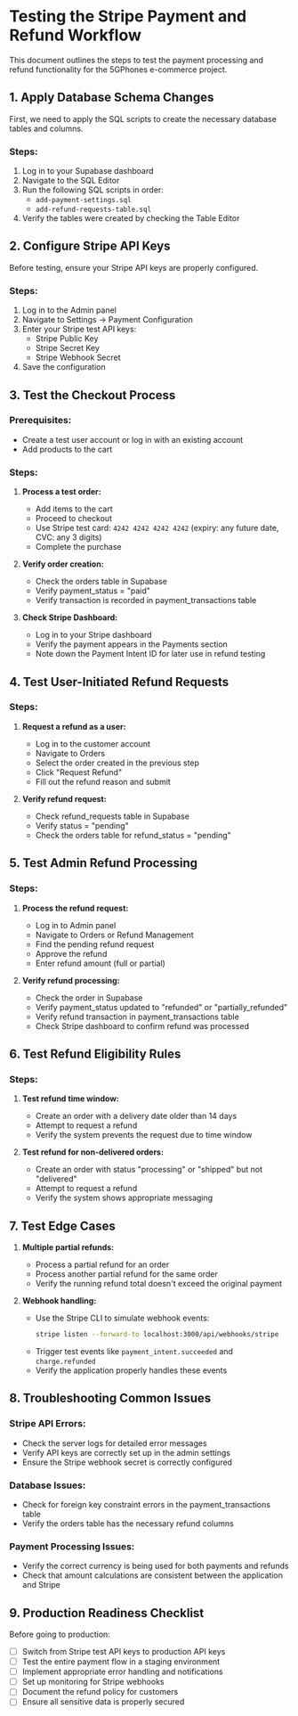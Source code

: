 # Testing the Stripe Payment and Refund Workflow

This document outlines the steps to test the payment processing and refund functionality for the 5GPhones e-commerce project.

## 1. Apply Database Schema Changes

First, we need to apply the SQL scripts to create the necessary database tables and columns.

### Steps:

1. Log in to your Supabase dashboard
2. Navigate to the SQL Editor
3. Run the following SQL scripts in order:
   - `add-payment-settings.sql`
   - `add-refund-requests-table.sql`
4. Verify the tables were created by checking the Table Editor

## 2. Configure Stripe API Keys

Before testing, ensure your Stripe API keys are properly configured.

### Steps:

1. Log in to the Admin panel
2. Navigate to Settings → Payment Configuration
3. Enter your Stripe test API keys:
   - Stripe Public Key
   - Stripe Secret Key
   - Stripe Webhook Secret
4. Save the configuration

## 3. Test the Checkout Process

### Prerequisites:
- Create a test user account or log in with an existing account
- Add products to the cart

### Steps:

1. **Process a test order:**
   - Add items to the cart
   - Proceed to checkout
   - Use Stripe test card: `4242 4242 4242 4242` (expiry: any future date, CVC: any 3 digits)
   - Complete the purchase

2. **Verify order creation:**
   - Check the orders table in Supabase
   - Verify payment_status = "paid"
   - Verify transaction is recorded in payment_transactions table

3. **Check Stripe Dashboard:**
   - Log in to your Stripe dashboard
   - Verify the payment appears in the Payments section
   - Note down the Payment Intent ID for later use in refund testing

## 4. Test User-Initiated Refund Requests

### Steps:

1. **Request a refund as a user:**
   - Log in to the customer account
   - Navigate to Orders
   - Select the order created in the previous step
   - Click "Request Refund"
   - Fill out the refund reason and submit

2. **Verify refund request:**
   - Check refund_requests table in Supabase
   - Verify status = "pending"
   - Check the orders table for refund_status = "pending"

## 5. Test Admin Refund Processing

### Steps:

1. **Process the refund request:**
   - Log in to Admin panel
   - Navigate to Orders or Refund Management
   - Find the pending refund request
   - Approve the refund
   - Enter refund amount (full or partial)

2. **Verify refund processing:**
   - Check the order in Supabase
   - Verify payment_status updated to "refunded" or "partially_refunded"
   - Verify refund transaction in payment_transactions table
   - Check Stripe dashboard to confirm refund was processed

## 6. Test Refund Eligibility Rules

### Steps:

1. **Test refund time window:**
   - Create an order with a delivery date older than 14 days
   - Attempt to request a refund
   - Verify the system prevents the request due to time window

2. **Test refund for non-delivered orders:**
   - Create an order with status "processing" or "shipped" but not "delivered"
   - Attempt to request a refund
   - Verify the system shows appropriate messaging

## 7. Test Edge Cases

1. **Multiple partial refunds:**
   - Process a partial refund for an order
   - Process another partial refund for the same order
   - Verify the running refund total doesn't exceed the original payment

2. **Webhook handling:**
   - Use the Stripe CLI to simulate webhook events:
     ```bash
     stripe listen --forward-to localhost:3000/api/webhooks/stripe
     ```
   - Trigger test events like `payment_intent.succeeded` and `charge.refunded`
   - Verify the application properly handles these events

## 8. Troubleshooting Common Issues

### Stripe API Errors:
- Check the server logs for detailed error messages
- Verify API keys are correctly set up in the admin settings
- Ensure the Stripe webhook secret is correctly configured

### Database Issues:
- Check for foreign key constraint errors in the payment_transactions table
- Verify the orders table has the necessary refund columns

### Payment Processing Issues:
- Verify the correct currency is being used for both payments and refunds
- Check that amount calculations are consistent between the application and Stripe

## 9. Production Readiness Checklist

Before going to production:

- [ ] Switch from Stripe test API keys to production API keys
- [ ] Test the entire payment flow in a staging environment
- [ ] Implement appropriate error handling and notifications
- [ ] Set up monitoring for Stripe webhooks
- [ ] Document the refund policy for customers
- [ ] Ensure all sensitive data is properly secured
